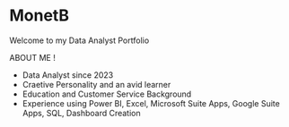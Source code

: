 # MonetB
Welcome to my Data Analyst Portfolio

ABOUT ME !

- Data Analyst since 2023
- Craetive Personality and an avid learner
- Education and Customer Service Background
- Experience using Power BI, Excel, Microsoft Suite Apps, Google Suite Apps, SQL, Dashboard Creation
